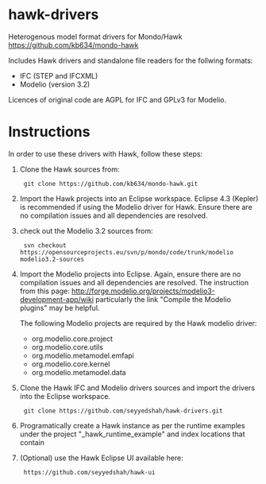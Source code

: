 hawk-drivers
============

Heterogenous model format drivers for Mondo/Hawk https://github.com/kb634/mondo-hawk

Includes Hawk drivers and standalone file readers for the follwing formats:

 * IFC (STEP and IFCXML)
 * Modelio (version 3.2)

Licences of original code are AGPL for IFC and GPLv3 for Modelio.

Instructions
============


In order to use these drivers with Hawk, follow these steps:

1. Clone the Hawk sources from:

		git clone https://github.com/kb634/mondo-hawk.git

2. Import the Hawk projects into an Eclipse workspace. Eclipse 4.3 (Kepler) is recommended if using the Modelio driver for Hawk. Ensure there are no compilation issues and all dependencies are resolved.

3. check out the Modelio 3.2 sources from:

		svn checkout https://opensourceprojects.eu/svn/p/mondo/code/trunk/modelio modelio3.2-sources

4. Import the Modelio projects into Eclipse. Again, ensure there are no compilation issues and all dependencies are resolved. The instruction from this page: http://forge.modelio.org/projects/modelio3-development-app/wiki particularly the link "Compile the Modelio plugins" may be helpful.

	The following Modelio projects are required by the Hawk modelio driver:
	* org.modelio.core.project
	* org.modelio.core.utils
	* org.modelio.metamodel.emfapi
	* org.modelio.core.kernel
	* org.modelio.metamodel.data

5. Clone the Hawk IFC and Modelio drivers sources and import the drivers into the Eclipse workspace.

		git clone https://github.com/seyyedshah/hawk-drivers.git

6. Programatically create a Hawk instance as per the runtime examples under the project "_hawk_runtime_example" and index locations that contain 

7. (Optional) use the Hawk Eclipse UI available here:

		https://github.com/seyyedshah/hawk-ui
